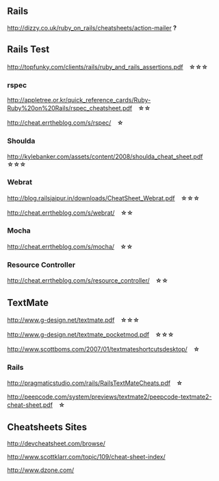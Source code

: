 ## Rails

<http://dizzy.co.uk/ruby_on_rails/cheatsheets/action-mailer> __?__

## Rails Test

<http://topfunky.com/clients/rails/ruby_and_rails_assertions.pdf>　__☆☆☆__

### rspec

<http://appletree.or.kr/quick_reference_cards/Ruby-Ruby%20on%20Rails/rspec_cheatsheet.pdf>　__☆☆__

<http://cheat.errtheblog.com/s/rspec/>　__☆__

### Shoulda

<http://kylebanker.com/assets/content/2008/shoulda_cheat_sheet.pdf>　__☆☆☆__

### Webrat

<http://blog.railsjaipur.in/downloads/CheatSheet_Webrat.pdf>　__☆☆☆__

<http://cheat.errtheblog.com/s/webrat/>　__☆☆__

### Mocha

<http://cheat.errtheblog.com/s/mocha/>　__☆☆__

### Resource Controller

<http://cheat.errtheblog.com/s/resource_controller/>　__☆☆__

## TextMate

<http://www.g-design.net/textmate.pdf>　__☆☆☆__

<http://www.g-design.net/textmate_pocketmod.pdf>　__☆☆☆__

<http://www.scottboms.com/2007/01/textmateshortcutsdesktop/>　__☆__

### Rails

<http://pragmaticstudio.com/rails/RailsTextMateCheats.pdf>　__☆__

<http://peepcode.com/system/previews/textmate2/peepcode-textmate2-cheat-sheet.pdf>　__☆__


## Cheatsheets Sites

<http://devcheatsheet.com/browse/>

<http://www.scottklarr.com/topic/109/cheat-sheet-index/>

<http://www.dzone.com/>


